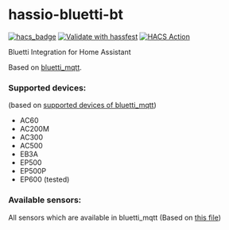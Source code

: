 # hassio-bluetti-bt
[![hacs_badge](https://img.shields.io/badge/HACS-Custom-41BDF5.svg)](https://github.com/hacs/integration)
[![Validate with hassfest](https://github.com/Patrick762/hassio-bluetti-bt/actions/workflows/hassfest_validation.yml/badge.svg)](https://github.com/Patrick762/hassio-bluetti-bt/actions/workflows/hassfest_validation.yml)
[![HACS Action](https://github.com/Patrick762/hassio-bluetti-bt/actions/workflows/HACS.yml/badge.svg)](https://github.com/Patrick762/hassio-bluetti-bt/actions/workflows/HACS.yml)


Bluetti Integration for Home Assistant

Based on [bluetti_mqtt](https://github.com/warhammerkid/bluetti_mqtt).

### Supported devices:
(based on [supported devices of bluetti_mqtt](https://github.com/warhammerkid/bluetti_mqtt/tree/main/bluetti_mqtt/core/devices))

- AC60
- AC200M
- AC300
- AC500
- EB3A
- EP500
- EP500P
- EP600 (tested)

### Available sensors:
All sensors which are available in bluetti_mqtt (Based on [this file](https://github.com/warhammerkid/bluetti_mqtt/blob/main/bluetti_mqtt/mqtt_client.py))
